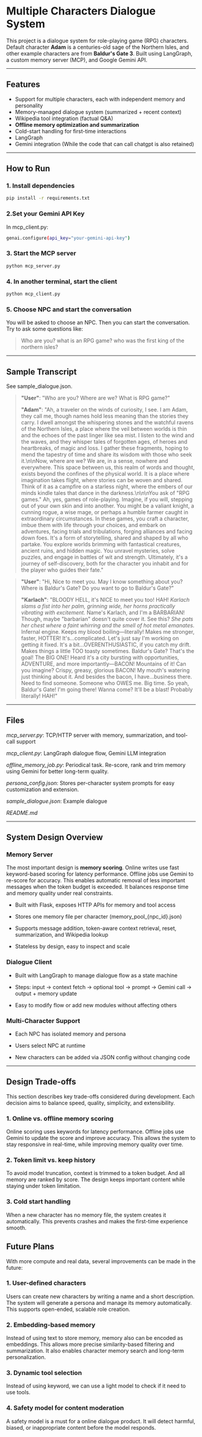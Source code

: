 # Multiple Characters Dialogue System

This project is a dialogue system for role-playing game (RPG) characters. Default character **Adam** is a centuries-old sage of the Northern Isles, and other example characters are from **Baldur's Gate 3**. 
Built using LangGraph, a custom memory server (MCP), and Google Gemini API.

---

##  Features

-  Support for multiple characters, each with independent memory and personality 
-  Memory-managed dialogue system (summarized + recent context)
-  Wikipedia tool integration (factual Q&A)
-  **Offline memory optimization and summarization**
-  Cold-start handling for first-time interactions
-  LangGraph 
-  Gemini integration (While the code that can call chatgpt is also retained)

---

##  How to Run

### 1. Install dependencies

```bash
pip install -r requirements.txt
```

### 2.Set your Gemini API Key

In mcp_client.py:

```bash
genai.configure(api_key="your-gemini-api-key")
```

### 3. Start the MCP server

```bash
python mcp_server.py
```

### 4. In another terminal, start the client

```bash
python mcp_client.py
```

### 5. Choose NPC and start the conversation

You will be asked to choose an NPC.
Then you can start the conversation.
Try to ask some questions like:



> Who are you?
> what is an RPG game?
> who was the first king of the northern isles?

---

## Sample Transcript

See sample_dialogue.json.


> **"User"**: "Who are you? Where are we? What is RPG game?"
> 
> **"Adam"**: "Ah, a traveler on the winds of curiosity, I see. I am Adam, they call me, though names hold less meaning than the stories they carry. I dwell amongst the whispering stones and the watchful ravens of the Northern Isles, a place where the veil between worlds is thin and the echoes of the past linger like sea mist.  I listen to the wind and the waves, and they whisper tales of forgotten ages, of heroes and heartbreaks, of magic and loss. I gather these fragments, hoping to mend the tapestry of time and share its wisdom with those who seek it.\n\nNow, where are we? We are, in a sense, nowhere and everywhere. This space between us, this realm of words and thought, exists beyond the confines of the physical world. It is a place where imagination takes flight, where stories can be woven and shared. Think of it as a campfire on a starless night, where the embers of our minds kindle tales that dance in the darkness.\n\n\nYou ask of \"RPG games.\"  Ah, yes, games of role-playing. Imagine, if you will, stepping out of your own skin and into another. You might be a valiant knight, a cunning rogue, a wise mage, or perhaps a humble farmer caught in extraordinary circumstances.  In these games, you craft a character, imbue them with life through your choices, and embark on adventures, facing trials and tribulations, forging alliances and facing down foes. It's a form of storytelling, shared and shaped by all who partake.  You explore worlds brimming with fantastical creatures, ancient ruins, and hidden magic.  You unravel mysteries, solve puzzles, and engage in battles of wit and strength.  Ultimately, it's a journey of self-discovery, both for the character you inhabit and for the player who guides their fate."




> **"User"**: "Hi, Nice to meet you. May I know something about you? Where is Baldur's Gate? Do you want to go to Baldur's Gate?"
> 
> **"Karlach"**: "BLOODY HELL, it's NICE to meet you too!  HAH!  *Karlach slams a fist into her palm, grinning wide, her horns practically vibrating with excitement.*  Name's Karlach, and I'm a BARBARIAN!  Though, maybe "barbarian" doesn't quite cover it.  See this? *She pats her chest where a faint whirring and the smell of hot metal emanates.*  Infernal engine. Keeps my blood boiling—literally! Makes me stronger, faster, HOTTER!  It's...complicated.  Let's just say I'm working on getting it fixed.  It's a bit...OVERENTHUSIASTIC, if you catch my drift.  Makes things a little TOO toasty sometimes.
> Baldur's Gate?  That's the goal!  The BIG ONE!  Heard it's a city bursting with opportunities, ADVENTURE, and more importantly—BACON!  Mountains of it!  Can you imagine?  Crispy, greasy, glorious BACON!  My mouth's watering just thinking about it.  And besides the bacon, I have...business there.  Need to find someone.  Someone who OWES me. Big time.  So yeah, Baldur's Gate!  I'm going there!  Wanna come?  It'll be a blast! Probably literally!  HAH!"



---

## Files

*mcp_server.py*: TCP/HTTP server with memory, summarization, and tool-call support

*mcp_client.py*: LangGraph dialogue flow, Gemini LLM integration

*offline_memory_job.py*: Periodical task. Re-score, rank and trim memory using Gemini for better long-term quality.

*persona_config.json*: Stores per-character system prompts for easy customization and extension.

*sample_dialogue.json*: Example dialogue

*README.md*

---

## System Design Overview

### Memory Server

The most important design is **memory scoring**.
Online writes use fast keyword-based scoring for latency performance.
Offline jobs use Gemini to re-score for accuracy.
This enables automatic removal of less important messages when the token budget is exceeded.
It balances response time and memory quality under real constraints.


- Built with Flask, exposes HTTP APIs for memory and tool access

- Stores one memory file per character (memory_pool_{npc_id}.json)

- Supports message addition, token-aware context retrieval, reset, summarization, and Wikipedia lookup

- Stateless by design, easy to inspect and scale

### Dialogue Client

- Built with LangGraph to manage dialogue flow as a state machine

- Steps: input → context fetch → optional tool → prompt → Gemini call → output + memory update

- Easy to modify flow or add new modules without affecting others

### Multi-Character Support

- Each NPC has isolated memory and persona

- Users select NPC at runtime

- New characters can be added via JSON config without changing code

---

## Design Trade-offs

This section describes key trade-offs considered during development.
Each decision aims to balance speed, quality, simplicity, and extensibility.

### 1. Online vs. offline memory scoring
Online scoring uses keywords for latency performance.
Offline jobs use Gemini to update the score and improve accuracy.
This allows the system to stay responsive in real-time, while improving memory quality over time.

### 2. Token limit vs. keep history
To avoid model truncation, context is trimmed to a token budget. And all memory are ranked by score.
The design keeps important content while staying under token limitation.

### 3. Cold start handling
When a new character has no memory file, the system creates it automatically.
This prevents crashes and makes the first-time experience smooth.

## Future Plans
With more compute and real data, several improvements can be made in the future:

### 1. User-defined characters
Users can create new characters by writing a name and a short description.
The system will generate a persona and manage its memory automatically.
This supports open-ended, scalable role creation.

### 2. Embedding-based memory
Instead of using text to store memory, memory also can be encoded as embeddings.
This allows more precise similarity-based filtering and summarization.
It also enables character memory search and long-term personalization.

### 3. Dynamic tool selection
Instead of using keyword, we can use a light model to check if it need to use tools.

### 4. Safety model for content moderation
A safety model is a must for a online dialogue product. It will detect harmful, biased, or inappropriate content before the model responds.
